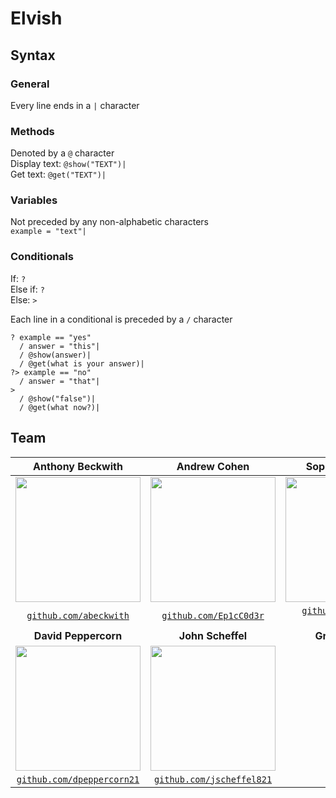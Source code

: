 # Elvish

## Syntax
### General
Every line ends in a `|` character

### Methods
Denoted by a `@` character <br>
Display text: `@show("TEXT")|` <br>
Get text: `@get("TEXT")|` <br>

### Variables
Not preceded by any non-alphabetic characters <br>
`example = "text"|`

### Conditionals
If: `?` <br>
Else if: `?` <br>
Else: `>` <br>

Each line in a conditional is preceded by a `/` character <br>

```
? example == "yes"
  / answer = "this"|
  / @show(answer)|
  / @get(what is your answer)|
?> example == "no"
  / answer = "that"|
>
  / @show("false")|
  / @get(what now?)|
```

## Team
| **Anthony Beckwith** | **Andrew Cohen** | **Sophia Hubscher** |
| :---: | :---:| :---: |
| <img src="https://avatars0.githubusercontent.com/u/28630201?s=460&v=4" width=200> | <img src="https://avatars2.githubusercontent.com/u/45371974?s=460&v=4" width=200> | <img src="https://avatars2.githubusercontent.com/u/33038334?s=460&v=4" width=200> |
| <a href="http://github.com/abeckwith" target="_blank">`github.com/abeckwith`</a> | <a href="http://github.com/Ep1cC0d3r" target="_blank">`github.com/Ep1cC0d3r`</a> | <a href="http://github.com/sophia-hubscher" target="_blank">`github.com/sophia-hubscher`</a> |
| **David Peppercorn** | **John Scheffel** | **Griffith Wood**|
| <img src="https://avatars2.githubusercontent.com/u/45371952?s=460&v=4" width=200> | <img src="https://avatars3.githubusercontent.com/u/42395117?s=96&v=4" width=200> |  |
| <a href="http://github.com/dpeppercorn21" target="_blank">`github.com/dpeppercorn21`</a> | <a href="http://github.com/jscheffel821" target="_blank">`github.com/jscheffel821`</a> |  |
